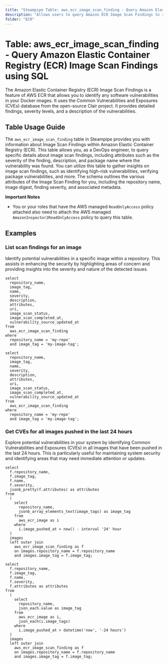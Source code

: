 ```yaml
---
title: "Steampipe Table: aws_ecr_image_scan_finding - Query Amazon Elastic Container Registry (ECR) Image Scan Findings using SQL"
description: "Allows users to query Amazon ECR Image Scan Findings to retrieve detailed information about image scan findings, including attributes such as the severity of the finding, description, and package name where the vulnerability was found."
folder: "ECR"
---
```


# Table: aws_ecr_image_scan_finding - Query Amazon Elastic Container Registry (ECR) Image Scan Findings using SQL

The Amazon Elastic Container Registry (ECR) Image Scan Findings is a feature of AWS ECR that allows you to identify any software vulnerabilities in your Docker images. It uses the Common Vulnerabilities and Exposures (CVEs) database from the open-source Clair project. It provides detailed findings, severity levels, and a description of the vulnerabilities.

## Table Usage Guide

The `aws_ecr_image_scan_finding` table in Steampipe provides you with information about Image Scan Findings within Amazon Elastic Container Registry (ECR). This table allows you, as a DevOps engineer, to query specific details about image scan findings, including attributes such as the severity of the finding, description, and package name where the vulnerability was found. You can utilize this table to gather insights on image scan findings, such as identifying high-risk vulnerabilities, verifying package vulnerabilities, and more. The schema outlines the various attributes of the Image Scan Finding for you, including the repository name, image digest, finding severity, and associated metadata.

**Important Notes**
- You or your roles that have the AWS managed `ReadOnlyAccess` policy attached also need to attach the AWS managed `AmazonInspector2ReadOnlyAccess` policy to query this table.

## Examples

### List scan findings for an image
Identify potential vulnerabilities in a specific image within a repository. This assists in enhancing the security by highlighting areas of concern and providing insights into the severity and nature of the detected issues.

```sql+postgres
select
  repository_name,
  image_tag,
  name,
  severity,
  description,
  attributes,
  uri,
  image_scan_status,
  image_scan_completed_at,
  vulnerability_source_updated_at
from
  aws_ecr_image_scan_finding
where
  repository_name = 'my-repo'
  and image_tag = 'my-image-tag';
```

```sql+sqlite
select
  repository_name,
  image_tag,
  name,
  severity,
  description,
  attributes,
  uri,
  image_scan_status,
  image_scan_completed_at,
  vulnerability_source_updated_at
from
  aws_ecr_image_scan_finding
where
  repository_name = 'my-repo'
  and image_tag = 'my-image-tag';
```

### Get CVEs for all images pushed in the last 24 hours
Explore potential vulnerabilities in your system by identifying Common Vulnerabilities and Exposures (CVEs) in all images that have been pushed in the last 24 hours. This is particularly useful for maintaining system security and identifying areas that may need immediate attention or updates.

```sql+postgres
select
  f.repository_name,
  f.image_tag,
  f.name,
  f.severity,
  jsonb_pretty(f.attributes) as attributes
from
  (
    select
      repository_name,
      jsonb_array_elements_text(image_tags) as image_tag
    from
      aws_ecr_image as i
    where
      i.image_pushed_at > now() - interval '24' hour
  )
  images
  left outer join
    aws_ecr_image_scan_finding as f
    on images.repository_name = f.repository_name
    and images.image_tag = f.image_tag;
```

```sql+sqlite
select
  f.repository_name,
  f.image_tag,
  f.name,
  f.severity,
  f.attributes as attributes
from
  (
    select
      repository_name,
      json_each.value as image_tag
    from
      aws_ecr_image as i,
      json_each(i.image_tags)
    where
      i.image_pushed_at > datetime('now', '-24 hours')
  )
  images
  left outer join
    aws_ecr_image_scan_finding as f
    on images.repository_name = f.repository_name
    and images.image_tag = f.image_tag;
```